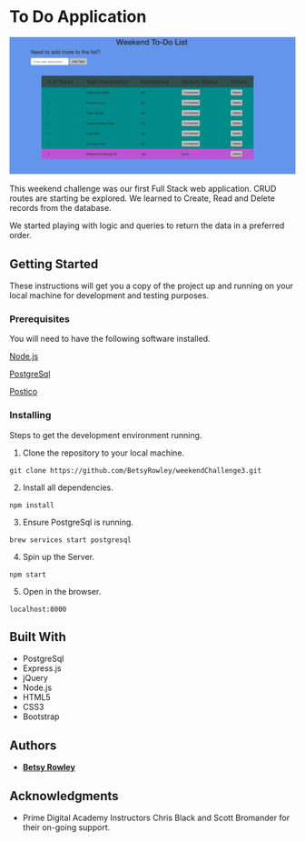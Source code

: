 # To Do Application

!['To Do' App](ToDoApp.png)

This weekend challenge was our first Full Stack web application. CRUD routes are starting be explored. We learned to Create, Read and Delete records from the database.

We started playing with logic and queries to return the data in a preferred order.


## Getting Started

These instructions will get you a copy of the project up and running on your local machine for development and testing purposes.

### Prerequisites

You will need to have the following software installed.

[Node.js](https://nodejs.org/en/)

[PostgreSql](https://launchschool.com/blog/how-to-install-postgresql-on-a-mac)

[Postico](https://eggerapps.at/postico/)

### Installing

Steps to get the development environment running.

1. Clone the repository to your local machine.

```
git clone https://github.com/BetsyRowley/weekendChallenge3.git
```

2. Install all dependencies.

```
npm install
```

3. Ensure PostgreSql is running.

```
brew services start postgresql
```

4. Spin up the Server.

```
npm start
```

5. Open in the browser.

```
localhost:8000
```

## Built With

* PostgreSql
* Express.js
* jQuery
* Node.js
* HTML5
* CSS3
* Bootstrap


## Authors

* [**Betsy Rowley**](https://github.com/BetsyRowley)

## Acknowledgments

* Prime Digital Academy Instructors Chris Black and Scott Bromander for their on-going support.
